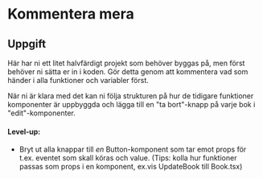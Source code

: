 # Kommentera mera

## Uppgift
Här har ni ett litet halvfärdigt projekt som behöver byggas på, men först behöver ni sätta er in i koden. Gör detta genom att kommentera vad som händer i alla funktioner och variabler först.

När ni är klara med det kan ni följa strukturen på hur de tidigare funktioner komponenter är uppbyggda och lägga till en "ta bort"-knapp på varje bok i "edit"-komponenter.

#### Level-up:
* Bryt ut alla knappar till *en* Button-komponent som tar emot props för t.ex. eventet som skall köras och value. (Tips: kolla hur funktioner passas som props i en komponent, ex.vis UpdateBook till Book.tsx)
